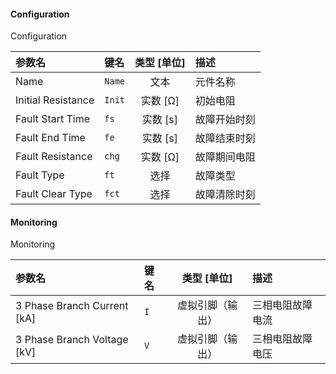 <!--
DO NOT EDIT THIS FILE DIRECTLY.
This file is generated by tools/comp-docs.js.
All changes will be overwritten by regeneration.
-->

<slot class="model-parameters">

#### Configuration

Configuration

| 参数名 | 键名 | 类型 [单位] | 描述 |
|:------ |:---- |:-----------:|:---- |
| Name | `Name` | 文本 | 元件名称 |
| Initial Resistance | `Init` | 实数 [Ω] | 初始电阻 |
| Fault Start Time | `fs` | 实数 [s] | 故障开始时刻 |
| Fault End Time | `fe` | 实数 [s] | 故障结束时刻 |
| Fault Resistance | `chg` | 实数 [Ω] | 故障期间电阻 |
| Fault Type | `ft` | 选择 | 故障类型 |
| Fault Clear Type | `fct` | 选择 | 故障清除时刻 |

#### Monitoring

Monitoring

| 参数名 | 键名 | 类型 [单位] | 描述 |
|:------ |:---- |:-----------:|:---- |
| 3 Phase Branch Current \[kA\] | `I` | 虚拟引脚（输出） | 三相电阻故障电流 |
| 3 Phase Branch Voltage \[kV\] | `V` | 虚拟引脚（输出） | 三相电阻故障电压 |


</slot>
